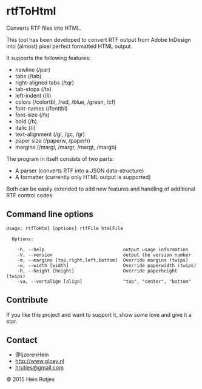 # rtfToHtml

Converts RTF files into HTML.

This tool has been developed to convert RTF output from Adobe InDesign into
(almost) pixel perfect formatted HTML output.

It supports the following features:
- newline (/par)
- tabs (/tab)
- right-aligned tabs (/tqr)
- tab-stops (/tx)
- left-indent (/li)
- colors (/colortbl, /red, /blue, /green, /cf)
- font-names (/fonttbl)
- font-size (/fs)
- bold (/b)
- italic (/i)
- text-alignment (/gl, /gc, /gr)
- paper size (/paperw, /paperh)
- margins (/margl, /margr, /margt, /margb)


The program in itself consists of two parts:
- A parser (converts RTF into a JSON data-structure)
- A formatter (currently only HTML output is supported)


Both can be easily extended to add new features and handling of additional RTF control codes.


## Command line options

```
Usage: rtfToHtml [options] rtfFile htmlFile

  Options:

    -h, --help                             output usage information
    -V, --version                          output the version number
    -m, --margins [top,right,left,bottom]  Override margins (twips)
    -w, --width [width]                    Override paperwidth (twips)
    -h, --height [height]                  Override paperheight (twips)
    -va, --vertalign [align]               "top", "center", "bottom"
```


## Contribute

If you like this project and want to support it, show some love
and give it a star.


## Contact
-   @IjzerenHein
-   http://www.gloey.nl
-   hrutjes@gmail.com

© 2015 Hein Rutjes

